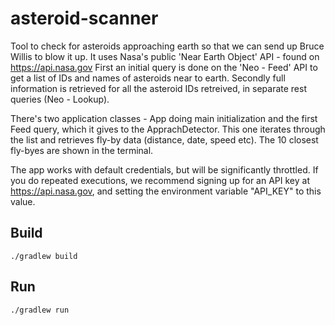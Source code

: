 # asteroid-scanner
Tool to check for asteroids approaching earth so that we can send up Bruce Willis to blow it up.
It uses Nasa's public 'Near Earth Object' API - found on https://api.nasa.gov
First an initial query is done on the 'Neo - Feed' API to get a list of IDs and names of asteroids near to earth. 
Secondly full information is retrieved for all the asteroid IDs retreived, in separate rest queries (Neo - Lookup).

There's two application classes - App doing main initialization and the first Feed query, which it gives to the ApprachDetector.
This one iterates through the list and retrieves fly-by data (distance, date, speed etc). 
The 10 closest fly-byes are shown in the terminal.

The app works with default credentials, but will be significantly throttled. If you do repeated executions, we recommend signing up for an API key at https://api.nasa.gov, and setting the environment variable "API_KEY" to this value.

## Build
```
./gradlew build
```

## Run
```
./gradlew run
```
